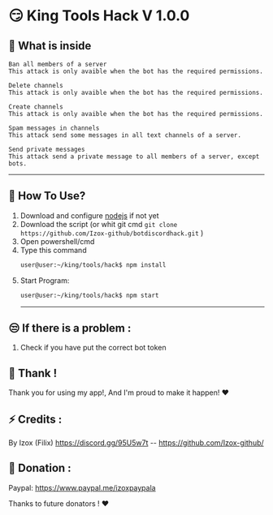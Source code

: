 # 😏 King Tools Hack V 1.0.0
## 🔎 What is inside 
```Last judgement
Ban all members of a server
This attack is only avaible when the bot has the required permissions.
```

```Spring cleaning
Delete channels
This attack is only avaible when the bot has the required permissions.
```


```Channels Maker
Create channels
This attack is only avaible when the bot has the required permissions.
```

```Channels spammer
Spam messages in channels
This attack send some messages in all text channels of a server. 
```

```Spammer
Send private messages
This attack send a private message to all members of a server, except bots. 
```
<hr>



## 🤔 How To Use?

1. Download and configure [nodejs](https://nodejs.org/en/) if not yet
2. Download the script  (or whit git cmd ```git clone https://github.com/Izox-github/botdiscordhack.git``` )
4. Open powershell/cmd
5. Type this command
    ```sh
    user@user:~/king/tools/hack$ npm install
    ```
6.  Start Program:
    ```sh
    user@user:~/king/tools/hack$ npm start
    ```
    <hr>
    
## 😒 If there is a problem :
1. Check if you have put the correct bot token

## 💛 Thank !
Thank you for using my app!, And I'm proud to make it happen!    ❤


## ⚡ Credits :
By Izox (Filix) https://discord.gg/95U5w7t -- https://github.com/Izox-github/

## 🤩 Donation :

Paypal: https://www.paypal.me/izoxpaypala

Thanks to future donators ! ❤️
